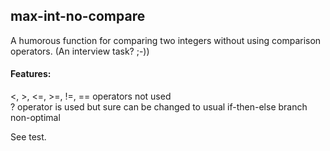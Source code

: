 ## max-int-no-compare
A humorous function for comparing two integers without using comparison operators. (An interview task? ;-))

#### Features:  
<, >, <=, >=, !=, == operators not used  
? operator is used but sure can be changed to usual if-then-else branch  
non-optimal
 
See test.
